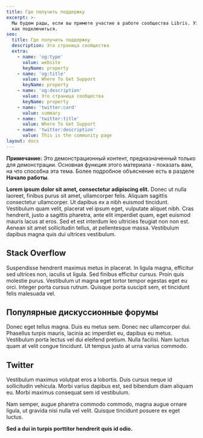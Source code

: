 ```yaml
---
title: Где получить поддержку
excerpt: >-
  Мы будем рады, если вы примете участие в работе сообщества Libris. Узнайте,
  как подключиться.
seo:
  title: Где получить поддержку
  description: Это страница сообщества
  extra:
    - name: 'og:type'
      value: website
      keyName: property
    - name: 'og:title'
      value: Where To Get Support
      keyName: property
    - name: 'og:description'
      value: Это страница сообщества
      keyName: property
    - name: 'twitter:card'
      value: summary
    - name: 'twitter:title'
      value: Where To Get Support
    - name: 'twitter:description'
      value: This is the community page
layout: docs
---
```


<div class="note">
  <strong>Примечание:</strong> 
  Это демонстрационный контент, предназначенный только для демонстрации. Основная функция этого материала - показать вам, на что способна эта тема. Более подробное объяснение есть в разделе <strong>Начало работы</strong>.
</div>

**Lorem ipsum dolor sit amet, consectetur adipiscing elit.** Donec ut nulla laoreet, finibus purus sit amet, ullamcorper felis. Aliquam sagittis consectetur ullamcorper. Ut dapibus ex a nibh euismod tincidunt. Vestibulum quam velit, placerat vel ipsum eget, vulputate aliquet nibh. Cras hendrerit, justo a sagittis pharetra, ante elit imperdiet quam, eget euismod mauris lacus at eros. Sed et est interdum leo ultricies feugiat non non est. Aenean sit amet sollicitudin tellus, at pellentesque massa. Vestibulum dapibus magna quis dui ultrices vestibulum.

## Stack Overflow

Suspendisse hendrerit maximus metus in placerat. In ligula magna, efficitur sed ultrices non, iaculis ut ligula. Sed finibus efficitur cursus. Proin quis molestie purus. Vestibulum ut magna eget tortor tempor egestas eget eu orci. Integer porta cursus rutrum. Quisque porta suscipit sem, et tincidunt felis malesuada vel. 

## Популярные дискуссионные форумы

Donec eget tellus magna. Duis eu metus sem. Donec nec ullamcorper dui. Phasellus turpis mauris, lacinia ac imperdiet eu, dapibus eu metus. Vestibulum porta lectus vel dui eleifend pretium. Nulla facilisi. Nam luctus quam at velit congue tincidunt. Ut tempus justo at urna varius commodo.

## Twitter

Vestibulum maximus volutpat eros a lobortis. Duis cursus neque id sollicitudin vehicula. Morbi varius dapibus est, sed bibendum diam aliquam eu. Morbi maximus consequat sem id vestibulum.

Nam semper, augue pharetra commodo commodo, magna augue ornare ligula, ut gravida nisi nulla vel velit. Quisque tincidunt posuere ex eget luctus.

**Sed a dui in turpis porttitor hendrerit quis id odio.**
